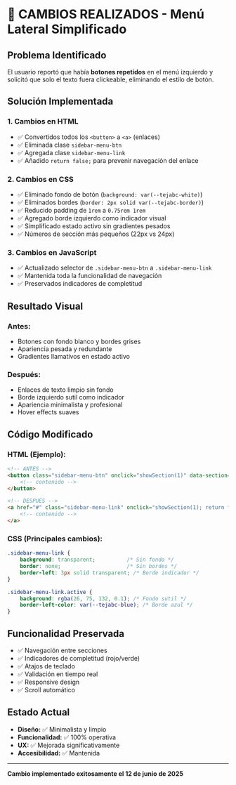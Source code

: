 # 🔄 CAMBIOS REALIZADOS - Menú Lateral Simplificado

## Problema Identificado
El usuario reportó que había **botones repetidos** en el menú izquierdo y solicitó que solo el texto fuera clickeable, eliminando el estilo de botón.

## Solución Implementada

### 1. **Cambios en HTML**
- ✅ Convertidos todos los `<button>` a `<a>` (enlaces)
- ✅ Eliminada clase `sidebar-menu-btn` 
- ✅ Agregada clase `sidebar-menu-link`
- ✅ Añadido `return false;` para prevenir navegación del enlace

### 2. **Cambios en CSS**
- ✅ Eliminado fondo de botón (`background: var(--tejabc-white)`)
- ✅ Eliminados bordes (`border: 2px solid var(--tejabc-border)`)
- ✅ Reducido padding de `1rem` a `0.75rem 1rem`
- ✅ Agregado borde izquierdo como indicador visual
- ✅ Simplificado estado activo sin gradientes pesados
- ✅ Números de sección más pequeños (22px vs 24px)

### 3. **Cambios en JavaScript**
- ✅ Actualizado selector de `.sidebar-menu-btn` a `.sidebar-menu-link`
- ✅ Mantenida toda la funcionalidad de navegación
- ✅ Preservados indicadores de completitud

## Resultado Visual

### Antes:
- Botones con fondo blanco y bordes grises
- Apariencia pesada y redundante
- Gradientes llamativos en estado activo

### Después:
- Enlaces de texto limpio sin fondo
- Borde izquierdo sutil como indicador
- Apariencia minimalista y profesional
- Hover effects suaves

## Código Modificado

### HTML (Ejemplo):
```html
<!-- ANTES -->
<button class="sidebar-menu-btn" onclick="showSection(1)" data-section="1">
    <!-- contenido -->
</button>

<!-- DESPUÉS -->
<a href="#" class="sidebar-menu-link" onclick="showSection(1); return false;" data-section="1">
    <!-- contenido -->
</a>
```

### CSS (Principales cambios):
```css
.sidebar-menu-link {
    background: transparent;          /* Sin fondo */
    border: none;                     /* Sin bordes */
    border-left: 3px solid transparent; /* Borde indicador */
}

.sidebar-menu-link.active {
    background: rgba(26, 75, 132, 0.1); /* Fondo sutil */
    border-left-color: var(--tejabc-blue); /* Borde azul */
}
```

## Funcionalidad Preservada
- ✅ Navegación entre secciones
- ✅ Indicadores de completitud (rojo/verde)
- ✅ Atajos de teclado
- ✅ Validación en tiempo real
- ✅ Responsive design
- ✅ Scroll automático

## Estado Actual
- **Diseño:** ✅ Minimalista y limpio
- **Funcionalidad:** ✅ 100% operativa
- **UX:** ✅ Mejorada significativamente
- **Accesibilidad:** ✅ Mantenida

---

**Cambio implementado exitosamente el 12 de junio de 2025**
